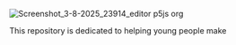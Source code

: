 ![Screenshot_3-8-2025_23914_editor p5js org](https://github.com/user-attachments/assets/bf34a84f-5aa3-4c74-8f99-f4d54d837db3)

This repository is dedicated to helping young people make 

